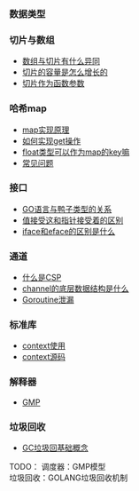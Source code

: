 ### 数据类型

### 切片与数组
- [数组与切片有什么异同](docs/slice/slice-array.md)
- [切片的容量是怎么增长的](docs/slice/slice-cap.md)
- [切片作为函数参数](docs/slice/slice-param.md)

### 哈希map
- [map实现原理](docs/map/map-create.md)
- [如何实现get操作](docs/map/map-get.md)
- [float类型可以作为map的key嘛](docs/map/map-float-key.md)
- [常见问题](docs/map/map.md)


### 接口
- [GO语言与鸭子类型的关系](docs/inter/duck.md)
- [值接受这和指针接受着的区别](docs/inter/pointer.md)
- [iface和eface的区别是什么](docs/inter/face.md)


### 通道
- [什么是CSP](docs/ch/csp.md)
- [channel的底层数据结构是什么](docs/ch/channel.md)
- [Goroutine泄漏](docs/ch/channel-buf.md)


### 标准库
- [context使用](docs/lib/context.md)
- [context源码](docs/lib/context-2.md)

### 解释器
- [GMP](docs/schedule/gmp.md)

### 垃圾回收
- [GC垃圾回基础概念](docs/gc/gc.md)

TODO：
调度器：GMP模型  
垃圾回收：GOLANG垃圾回收机制